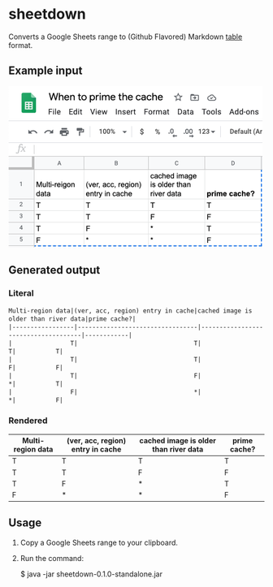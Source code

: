 # sheetdown

Converts a Google Sheets range to (Github Flavored) Markdown [table] format.

[table]: https://github.github.com/gfm/#tables-extension-


## Example input

![screen shot](gsheet.png)

## Generated output

### Literal

```
Multi-region data|(ver, acc, region) entry in cache|cached image is older than river data|prime cache?|
|-----------------|---------------------------------|-------------------------------------|------------|
|                T|                                T|                                    T|           T|
|                T|                                T|                                    F|           F|
|                T|                                F|                                    *|           T|
|                F|                                *|                                    *|           F|
```

### Rendered


Multi-region data|(ver, acc, region) entry in cache|cached image is older than river data|prime cache?|
|-----------------|---------------------------------|-------------------------------------|------------|
|                T|                                T|                                    T|           T|
|                T|                                T|                                    F|           F|
|                T|                                F|                                    *|           T|
|                F|                                *|                                    *|           F|


## Usage


1. Copy a Google Sheets range to your clipboard.
2. Run the command:

    $ java -jar sheetdown-0.1.0-standalone.jar